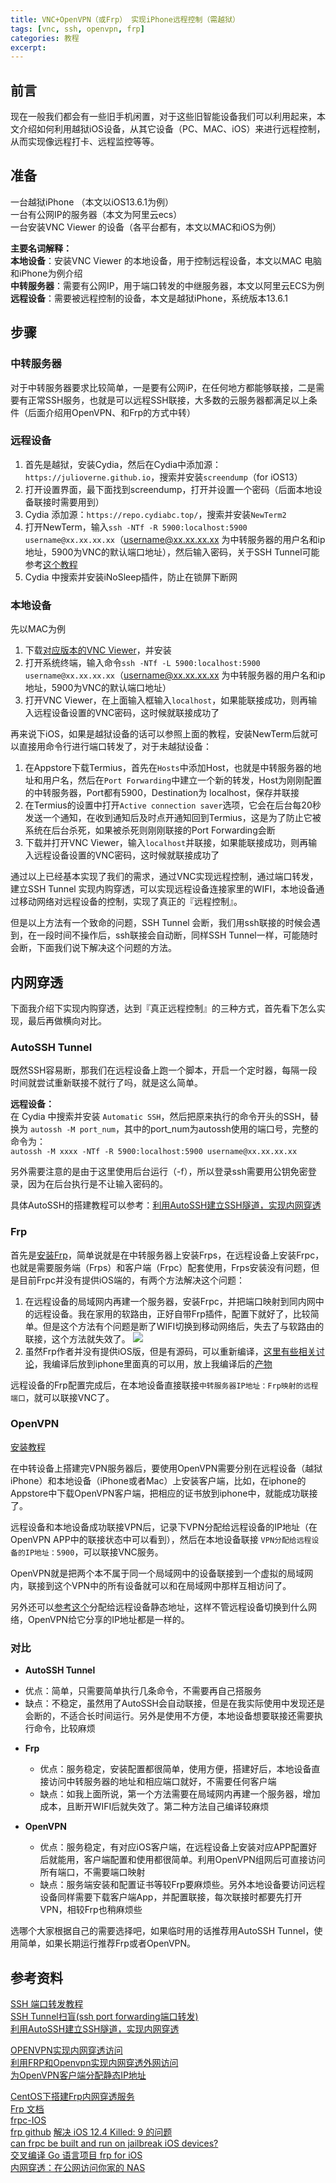 ```yaml
---
title: VNC+OpenVPN（或Frp） 实现iPhone远程控制（需越狱）
tags: [vnc, ssh, openvpn, frp]
categories: 教程
excerpt: 
---
```


## 前言
现在一般我们都会有一些旧手机闲置，对于这些旧智能设备我们可以利用起来，本文介绍如何利用越狱iOS设备，从其它设备（PC、MAC、iOS）来进行远程控制，从而实现像远程打卡、远程监控等等。

## 准备
一台越狱iPhone （本文以iOS13.6.1为例）  
一台有公网IP的服务器（本文为阿里云ecs）  
一台安装VNC Viewer 的设备（各平台都有，本文以MAC和iOS为例）

**主要名词解释：**   
**本地设备**：安装VNC Viewer 的本地设备，用于控制远程设备，本文以MAC 电脑和iPhone为例介绍   
**中转服务器**：需要有公网IP，用于端口转发的中继服务器，本文以阿里云ECS为例  
**远程设备**：需要被远程控制的设备，本文是越狱iPhone，系统版本13.6.1

## 步骤
### 中转服务器
对于中转服务器要求比较简单，一是要有公网iP，在任何地方都能够联接，二是需要有正常SSH服务，也就是可以远程SSH联接，大多数的云服务器都满足以上条件（后面介绍用OpenVPN、和Frp的方式中转）

### 远程设备

1. 首先是越狱，安装Cydia，然后在Cydia中添加源：`https://julioverne.github.io`，搜索并安装`screendump`（for iOS13）
2. 打开设置界面，最下面找到screendump，打开并设置一个密码（后面本地设备联接时需要用到）
3. Cydia 添加源：`https://repo.cydiabc.top/`，搜索并安装`NewTerm2`
4. 打开NewTerm，输入`ssh -NTf -R 5900:localhost:5900 username@xx.xx.xx.xx`（username@xx.xx.xx.xx 为中转服务器的用户名和ip地址，5900为VNC的默认端口地址），然后输入密码，关于SSH Tunnel可能参考[这个教程](https://lotabout.me/2019/SSH-Port-Forwarding/)
5. Cydia 中搜索并安装iNoSleep插件，防止在锁屏下断网

### 本地设备
先以MAC为例  
1. 下载[对应版本的VNC Viewer](https://www.realvnc.com/en/connect/download/viewer/)，并安装  
2. 打开系统终端，输入命令`ssh -NTf -L 5900:localhost:5900 username@xx.xx.xx.xx`（username@xx.xx.xx.xx 为中转服务器的用户名和ip地址，5900为VNC的默认端口地址）
3. 打开VNC Viewer，在上面输入框输入`localhost`，如果能联接成功，则再输入远程设备设置的VNC密码，这时候就联接成功了

再来说下iOS，如果是越狱设备的话可以参照上面的教程，安装NewTerm后就可以直接用命令行进行端口转发了，对于未越狱设备：  
1. 在Appstore下载Termius，首先在`Hosts`中添加Host，也就是中转服务器的地址和用户名，然后在`Port Forwarding`中建立一个新的转发，Host为刚刚配置的中转服务器，Port都有5900，Destination为 localhost，保存并联接  
2. 在Termius的设置中打开`Active connection saver`选项，它会在后台每20秒发送一个通知，在收到通知后及时点开通知回到Termius，这是为了防止它被系统在后台杀死，如果被杀死则刚刚联接的Port Forwarding会断
3. 下载并打开VNC Viewer，输入`localhost`并联接，如果能联接成功，则再输入远程设备设置的VNC密码，这时候就联接成功了

通过以上已经基本实现了我们的需求，通过VNC实现远程控制，通过端口转发，建立SSH Tunnel 实现内购穿透，可以实现远程设备连接家里的WIFI，本地设备通过移动网络对远程设备的控制，实现了真正的『远程控制』。

但是以上方法有一个致命的问题，SSH Tunnel 会断，我们用ssh联接的时候会遇到，在一段时间不操作后，ssh联接会自动断，同样SSH Tunnel一样，可能随时会断，下面我们说下解决这个问题的方法。

## 内网穿透
下面我介绍下实现内购穿透，达到『真正远程控制』的三种方式，首先看下怎么实现，最后再做横向对比。

### AutoSSH Tunnel
既然SSH容易断，那我们在远程设备上跑一个脚本，开启一个定时器，每隔一段时间就尝试重新联接不就行了吗，就是这么简单。  

**远程设备：**   
在 Cydia 中搜索并安装 `Automatic SSH`，然后把原来执行的命令开头的SSH，替换为 `autossh -M port_num`，其中的port_num为autossh使用的端口号，完整的命令为：  
`autossh -M xxxx -NTf -R 5900:localhost:5900 username@xx.xx.xx.xx`

另外需要注意的是由于这里使用后台运行（-f），所以登录ssh需要用公钥免密登录，因为在后台执行是不让输入密码的。

具体AutoSSH的搭建教程可以参考：[利用AutoSSH建立SSH隧道，实现内网穿透](https://zhuanlan.zhihu.com/p/112227542)

### Frp
首先是[安装Frp](https://blog.csdn.net/kxwinxp/article/details/88428053)，简单说就是在中转服务器上安装Frps，在远程设备上安装Frpc，也就是需要服务端（Frps）和客户端（Frpc）配套使用，Frps安装没有问题，但是目前Frpc并没有提供iOS端的，有两个方法解决这个问题：

1. 在远程设备的局域网内再建一个服务器，安装Frpc，并把端口映射到同内网中的远程设备。我在家用的软路由，正好自带Frp插件，配置下就好了，比较简单。但是这个方法有个问题是断了WIFI切换到移动网络后，失去了与软路由的联接，这个方法就失效了。
    ![]({{site.url}}/downloads/vnc/frp-openwrt.png) 
2. 虽然Frp作者并没有提供iOS版，但是有源码，可以重新编译，[这里有些相关讨论](https://github.com/fatedier/frp/issues/614)，我编译后放到iphone里面真的可以用，放上我编译后的[产物]({{site.url}}/downloads/vnc/frpc-darwin-arm64)

远程设备的Frp配置完成后，在本地设备直接联接`中转服务器IP地址：Frp映射的远程端口`，就可以联接VNC了。

### OpenVPN
[安装教程](https://www.zhengxk.com/?p=16)  

在中转设备上搭建完VPN服务器后，要使用OpenVPN需要分别在远程设备（越狱iPhone）和本地设备（iPhone或者Mac）上安装客户端，比如，在iphone的Appstore中下载OpenVPN客户端，把相应的证书放到iphone中，就能成功联接了。

远程设备和本地设备成功联接VPN后，记录下VPN分配给远程设备的IP地址（在OpenVPN APP中的联接状态中可以看到），然后在本地设备联接 `VPN分配给远程设备的IP地址：5900`，可以联接VNC服务。

OpenVPN就是把两个本不属于同一个局域网中的设备联接到一个虚拟的局域网内，联接到这个VPN中的所有设备就可以和在局域网中那样互相访问了。

另外还可以[参考这个](https://zh.codepre.com/how-to-8457.html)分配给远程设备静态地址，这样不管远程设备切换到什么网络，OpenVPN给它分享的IP地址都是一样的。

### 对比

- **AutoSSH Tunnel**
+  优点：简单，只需要简单执行几条命令，不需要再自己搭服务
+ 缺点：不稳定，虽然用了AutoSSH会自动联接，但是在我实际使用中发现还是会断的，不适合长时间运行。另外是使用不方便，本地设备想要联接还需要执行命令，比较麻烦

-  **Frp**
    - 优点：服务稳定，安装配置都很简单，使用方便，搭建好后，本地设备直接访问中转服务器的地址和相应端口就好，不需要任何客户端
    - 缺点：如我上面所说，第一个方法需要在局域网内再建一个服务器，增加成本，且断开WIFI后就失效了。第二种方法自己编译较麻烦

- **OpenVPN**
    - 优点：服务稳定，有对应iOS客户端，在远程设备上安装对应APP配置好后就能用，客户端配置和使用都很简单。利用OpenVPN组网后可直接访问所有端口，不需要端口映射
    - 缺点：服务端安装和配置证书等较Frp要麻烦些。另外本地设备要访问远程设备同样需要下载客户端App，并配置联接，每次联接时都要先打开VPN，相较Frp也稍麻烦些

选哪个大家根据自己的需要选择吧，如果临时用的话推荐用AutoSSH Tunnel，使用简单，如果长期运行推荐Frp或者OpenVPN。

## 参考资料
[SSH 端口转发教程](https://lotabout.me/2019/SSH-Port-Forwarding/)  
[SSH Tunnel扫盲(ssh port forwarding端口转发)](https://blog.csdn.net/blade2001/article/details/8877250)  
[利用AutoSSH建立SSH隧道，实现内网穿透](https://zhuanlan.zhihu.com/p/112227542)  

[OPENVPN实现内网穿透访问](https://www.zhengxk.com/?p=16)  
[利用FRP和Openvpn实现内网穿透外网访问](https://i4t.com/4961.html)  
[为OpenVPN客户端分配静态IP地址](https://zh.codepre.com/how-to-8457.html)  

[CentOS下搭建Frp内网穿透服务](https://blog.csdn.net/kxwinxp/article/details/88428053)  
[Frp 文档](https://gofrp.org/docs/)  
[frpc-IOS](https://github.com/FrpcCluster/frpc-IOS)  
[frp github](https://github.com/fatedier/frp)
[解决 iOS 12.4 Killed: 9 的问题](https://iosre.com/t/ios-12-4-killed-9/15633)  
[can frpc be built and run on jailbreak iOS devices?](https://github.com/fatedier/frp/issues/614)  
[交叉编译 Go 语言项目 frp for iOS](https://binac.io/2019/09/03/cross-compile-frp-for-ios/)  
[内网穿透：在公网访问你家的 NAS](https://zhuanlan.zhihu.com/p/57477087)  



















